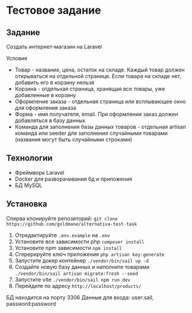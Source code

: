 # Тестовое задание

## Задание

Создать интернет-магазин на Laravel

Условия
- Товар - название, цена, остаток на складе. Каждый товар должен открываться на отдельной
странице. Если товара на складе нет, добавить его в корзину нельзя
- Корзина - отдельная страница, хранящая все товары, уже добавленные в корзину
- Оформление заказа - отдельная страница или всплывающее окно для оформления заказа
- Форма - имя получателя, email. При оформлении заказ должен добавляться в базу данных
- Команда для заполнения базы данных товаров - отдельная artisan команда или seeder для
заполнения случайными товарами (названия могут быть случайными строками)

## Технологии
- Фреймворк Laravel
- Docker для разворачивания бд и приложения
- БД MySQL

## Установка

Cперва клонируйте репозиторий: `git clone https://github.com/gxldmane/alternativa-test-task`

1. Отредактируйте `.env.example` на `.env`
2. Установите все зависимости php `composer install`
3. Установите npm зависимости `npm install`
4. Сгерерируйте ключ приложения `php artisan key:generate`
5. Запустите докер контейнер `./vendor/bin/sail up -d`
6. Создайте новую базу данных и наполните товарами `./vendor/bin/sail artisan migrate:fresh --seed`
7. Запустите vite `./vendor/bin/sail npm run dev`
8. Перейдите по адресу `http://localhost/products/`

БД находится на порту 3306
Данные для входа: user:sail, password:password
